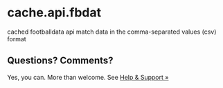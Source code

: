 # cache.api.fbdat

cached footballdata api match data in the comma-separated values (csv) format 


## Questions? Comments?

Yes, you can. More than welcome.
See [Help & Support »](https://github.com/openfootball/help)

